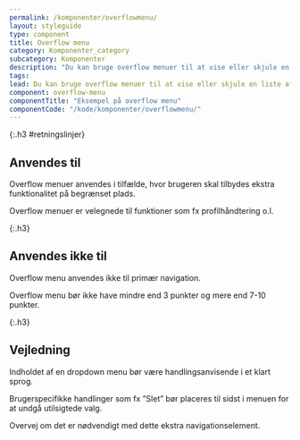 ```yaml
---
permalink: /komponenter/overflowmenu/
layout: styleguide
type: component
title: Overflow menu
category: Komponenter_category
subcategory: Komponenter
description: "Du kan bruge overflow menuer til at vise eller skjule en liste af links."
tags:
lead: Du kan bruge overflow menuer til at vise eller skjule en liste af links eller knapper. Når brugeren klikker på menulinjen, folder listen sig ud.
component: overflow-menu
componentTitle: "Eksempel på overflow menu"
componentCode: "/kode/komponenter/overflowmenu/" 
---
```


{:.h3 #retningslinjer}
## Anvendes til

Overflow menuer anvendes i tilfælde, hvor brugeren skal tilbydes ekstra funktionalitet på begrænset plads.

Overflow menuer er velegnede til funktioner som fx profilhåndtering o.l.

{:.h3}
## Anvendes ikke til

Overflow menu anvendes ikke til primær navigation.

Overflow menu bør ikke have mindre end 3 punkter og mere end 7-10 punkter.

{:.h3}
## Vejledning                

Indholdet af en dropdown menu bør være handlingsanvisende i et klart sprog.

Brugerspecifikke handlinger som fx ”Slet” bør placeres til sidst i menuen for at undgå utilsigtede valg.

Overvej om det er nødvendigt med dette ekstra navigationselement.
